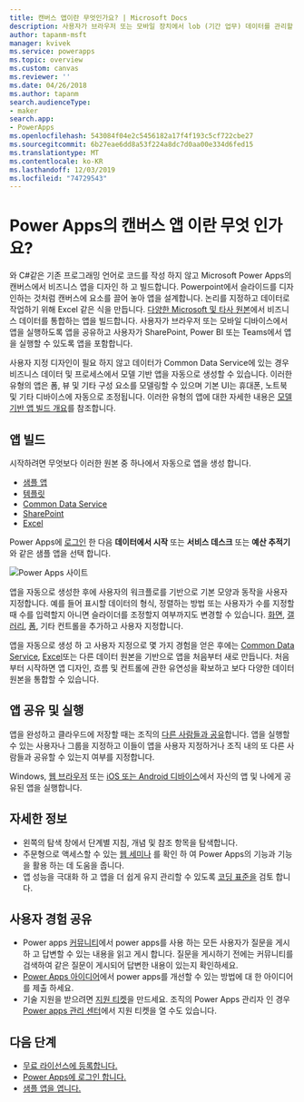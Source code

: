 ```yaml
---
title: 캔버스 앱이란 무엇인가요? | Microsoft Docs
description: 사용자가 브라우저 또는 모바일 장치에서 lob (기간 업무) 데이터를 관리할 수 있도록 Power Apps에서 캔버스 앱 디자인 및 빌드
author: tapanm-msft
manager: kvivek
ms.service: powerapps
ms.topic: overview
ms.custom: canvas
ms.reviewer: ''
ms.date: 04/26/2018
ms.author: tapanm
search.audienceType:
- maker
search.app:
- PowerApps
ms.openlocfilehash: 543084f04e2c5456182a17f4f193c5cf722cbe27
ms.sourcegitcommit: 6b27eae6dd8a53f224a8dc7d0aa00e334d6fed15
ms.translationtype: MT
ms.contentlocale: ko-KR
ms.lasthandoff: 12/03/2019
ms.locfileid: "74729543"
---
```

# <a name="what-are-canvas-apps-in-power-apps"></a>Power Apps의 캔버스 앱 이란 무엇 인가요?
와 C#같은 기존 프로그래밍 언어로 코드를 작성 하지 않고 Microsoft Power Apps의 캔버스에서 비즈니스 앱을 디자인 하 고 빌드합니다. Powerpoint에서 슬라이드를 디자인하는 것처럼 캔버스에 요소를 끌어 놓아 앱을 설계합니다. 논리를 지정하고 데이터로 작업하기 위해 Excel 같은 식을 만듭니다. [다양한 Microsoft 및 타사 원본](connections-list.md)에서 비즈니스 데이터를 통합하는 앱을 빌드합니다. 사용자가 브라우저 또는 모바일 디바이스에서 앱을 실행하도록 앱을 공유하고 사용자가 SharePoint, Power BI 또는 Teams에서 앱을 실행할 수 있도록 앱을 포함합니다.

사용자 지정 디자인이 필요 하지 않고 데이터가 Common Data Service에 있는 경우 비즈니스 데이터 및 프로세스에서 모델 기반 앱을 자동으로 생성할 수 있습니다. 이러한 유형의 앱은 폼, 뷰 및 기타 구성 요소를 모델링할 수 있으며 기본 UI는 휴대폰, 노트북 및 기타 디바이스에 자동으로 조정됩니다. 이러한 유형의 앱에 대한 자세한 내용은 [모델 기반 앱 빌드 개요](../model-driven-apps/model-driven-app-overview.md)를 참조합니다.

## <a name="build-an-app"></a>앱 빌드
시작하려면 무엇보다 이러한 원본 중 하나에서 자동으로 앱을 생성 합니다.
- [샘플 앱](open-and-run-a-sample-app.md)
- [템플릿](get-started-test-drive.md)
- [Common Data Service](data-platform-create-app.md)
- [SharePoint](app-from-sharepoint.md)
- [Excel](get-started-create-from-data.md)

Power Apps에 [로그인](https://make.powerapps.com?utm_source=padocs&utm_medium=linkinadoc&utm_campaign=referralsfromdoc) 한 다음 **데이터에서 시작** 또는 **서비스 데스크** 또는 **예산 추적기**와 같은 샘플 앱을 선택 합니다.

![Power Apps 사이트](./media/getting-started/create-page-samples.png)

앱을 자동으로 생성한 후에 사용자의 워크플로를 기반으로 기본 모양과 동작을 사용자 지정합니다. 예를 들어 표시할 데이터의 형식, 정렬하는 방법 또는 사용자가 수를 지정할 때 수를 입력할지 아니면 슬라이더를 조정할지 여부까지도 변경할 수 있습니다. [화면](add-screen-context-variables.md), [갤러리](customize-layout-sharepoint.md), [폼](customize-forms-sharepoint.md), 기타 컨트롤을 추가하고 사용자 지정합니다.

앱을 자동으로 생성 하 고 사용자 지정으로 몇 가지 경험을 얻은 후에는 [Common Data Service](data-platform-create-app-scratch.md), [Excel](get-started-create-from-blank.md)또는 다른 데이터 원본을 기반으로 앱을 처음부터 새로 만듭니다. 처음부터 시작하면 앱 디자인, 흐름 및 컨트롤에 관한 유연성을 확보하고 보다 다양한 데이터 원본을 통합할 수 있습니다.

## <a name="share-and-run-an-app"></a>앱 공유 및 실행
앱을 완성하고 클라우드에 저장할 때는 조직의 [다른 사람들과 공유](share-app.md)합니다. 앱을 실행할 수 있는 사용자나 그룹을 지정하고 이들이 앱을 사용자 지정하거나 조직 내의 또 다른 사람들과 공유할 수 있는지 여부를 지정합니다.

Windows, [웹 브라우저](../../user/run-app-browser.md) 또는 [iOS 또는 Android 디바이스](../../user/run-app-client.md)에서 자신의 앱 및 나에게 공유된 앱을 실행합니다.

## <a name="learn-more"></a>자세한 정보
* 왼쪽의 탐색 창에서 단계별 지침, 개념 및 참조 항목을 탐색합니다.
* 주문형으로 액세스할 수 있는 [웹 세미나](webinars-listing.md) 를 확인 하 여 Power Apps의 기능과 기능을 활용 하는 데 도움을 줍니다.
* 앱 성능을 극대화 하 고 앱을 더 쉽게 유지 관리할 수 있도록 [코딩 표준을](https://aka.ms/powerappscanvasguidelines) 검토 합니다.

## <a name="share-your-experience"></a>사용자 경험 공유
* Power apps [커뮤니티](https://aka.ms/powerapps-community)에서 power apps를 사용 하는 모든 사용자가 질문을 게시 하 고 답변할 수 있는 내용을 읽고 게시 합니다. 질문을 게시하기 전에는 커뮤니티를 검색하여 같은 질문이 게시되어 답변한 내용이 있는지 확인하세요.
* [Power Apps 아이디어](https://powerusers.microsoft.com/t5/PowerApps-Ideas/idb-p/PowerAppsIdeas)에서 power apps를 개선할 수 있는 방법에 대 한 아이디어를 제출 하세요.
* 기술 지원을 받으려면 [지원 티켓](https://powerapps.microsoft.com/support/pro/)을 만드세요. 조직의 Power Apps 관리자 인 경우 [Power apps 관리 센터](https://admin.microsoft.com/Support/Support.aspx)에서 지원 티켓을 열 수도 있습니다.

## <a name="next-steps"></a>다음 단계
- [무료 라이선스에 등록합니다.](../signup-for-powerapps.md)
- [Power Apps에 로그인 합니다.](https://make.powerapps.com?utm_source=padocs&utm_medium=linkinadoc&utm_campaign=referralsfromdoc)
- [샘플 앱을 엽니다.](open-and-run-a-sample-app.md)
